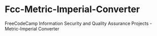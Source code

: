 # Fcc-Metric-Imperial-Converter
FreeCodeCamp Information Security and Quality Assurance Projects - Metric-Imperial Converter

